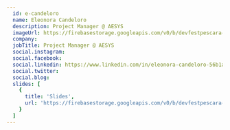 ```yaml
---
  id: e-candeloro
  name: Eleonora Candeloro
  description: Project Manager @ AESYS
  imageUrl: https://firebasestorage.googleapis.com/v0/b/devfestpescara-2023.appspot.com/o/speakers%2Fe-candeloro.jpeg?alt=media&token=60eec2c6-9ff5-4a64-b1ab-dc7f9c5cb7d0
  company: 
  jobTitle: Project Manager @ AESYS
  social.instagram: 
  social.facebook: 
  social.linkedin: https://www.linkedin.com/in/eleonora-candeloro-56b1aa1a1/
  social.twitter: 
  social.blog: 
  slides: [
    {
      title: 'Slides',
      url: 'https://firebasestorage.googleapis.com/v0/b/devfestpescara-2023.appspot.com/o/slides%2FScrum%20Lego%20City.pdf?alt=media&token=117949bb-4e15-4426-9807-342eeef09050'
    }
  ]
---
```

  